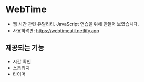 # WebTime
- 웹 시간 관련 유틸리티. JavaScript 연습을 위해 만들어 보았습니다.
- 사용하려면: https://webtimeutil.netlify.app

## 제공되는 기능
- 시간 확인
- 스톱워치
- 타이머